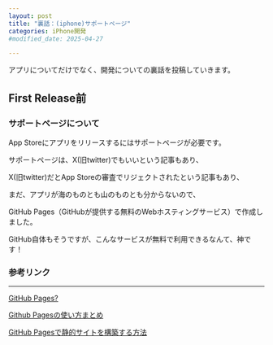 ```yaml
---
layout: post
title: "裏話：(iphone)サポートページ"
categories: iPhone開発
#modified_date: 2025-04-27

---
```


[link-3]: https://apple.co/4jAiQKn

アプリについてだけでなく、開発についての裏話を投稿していきます。

## First Release前

### サポートページについて

App Storeにアプリをリリースするにはサポートページが必要です。

サポートページは、X(旧twitter)でもいいという記事もあり、

X(旧twitter)だとApp Storeの審査でリジェクトされたという記事もあり、

まだ、アプリが海のものとも山のものとも分からないので、

GitHub Pages（GitHubが提供する無料のWebホスティングサービス）で作成しました。

GitHub自体もそうですが、こんなサービスが無料で利用できるなんて、神です！

### 参考リンク

* * *

[GitHub Pages?](https://docs.github.com/ja/pages/getting-started-with-github-pages/what-is-github-pages "GitHub Pages本家")

[Github Pagesの使い方まとめ](https://qiita.com/snow_swallow/items/631bbceabbb953da2646 "Github Pagesの使い方まとめ")

[GitHub Pagesで静的サイトを構築する方法](https://kinsta.com/jp/blog/github-pages/ "GitHub Pagesで静的サイトを構築する方法")
